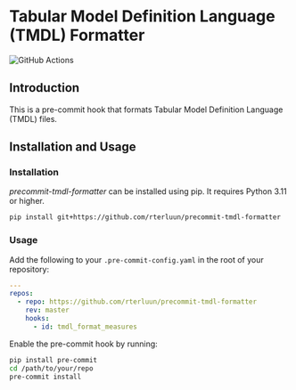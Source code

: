 # Tabular Model Definition Language (TMDL) Formatter
![GitHub Actions](https://github.com/rterluun/precommit-tmdl-formatter/actions/workflows/build_validation.yaml/badge.svg)

## Introduction
This is a pre-commit hook that formats Tabular Model Definition Language (TMDL) files.

## Installation and Usage

### Installation
_precommit-tmdl-formatter_ can be installed using pip. It requires Python 3.11 or higher.

```bash
pip install git+https://github.com/rterluun/precommit-tmdl-formatter
```

### Usage
Add the following to your `.pre-commit-config.yaml` in the root of your repository:

```yaml
---
repos:
  - repo: https://github.com/rterluun/precommit-tmdl-formatter
    rev: master
    hooks:
      - id: tmdl_format_measures
```

Enable the pre-commit hook by running:

```bash
pip install pre-commit
cd /path/to/your/repo
pre-commit install
```
